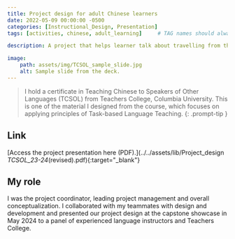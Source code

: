 ```yaml
---
title: Project design for adult Chinese learners
date: 2022-05-09 00:00:00 -0500
categories: [Instructional_Design, Presentation]
tags: [activities, chinese, adult_learning]     # TAG names should always be lowercase

description: A project that helps learner talk about travelling from the lense of planning and interviewing.

image:
    path: assets/img/TCSOL_sample_slide.jpg
    alt: Sample slide from the deck.
---
```


> I hold a certificate in Teaching Chinese to Speakers of Other Languages (TCSOL) from Teachers College, Columbia University. This is one of the material I designed from the course, which focuses on applying principles of Task-based Language Teaching.
{: .prompt-tip }

## Link

[Access the project presentation here (PDF).](../../assets/lib/Project_design _TCSOL_23-24_(revised).pdf){:target="_blank"}

## My role
I was the project coordinator, leading project management and overall conceptualization. I collaborated with my teammates with design and development and presented our project design at the capstone showcase in May 2024 to a panel of experienced language instructors and Teachers College.

